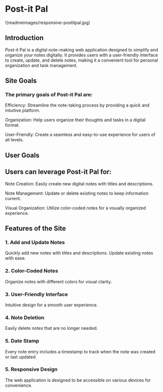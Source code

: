 # Post-it Pal

!(readmeimages/responsive-postitpal.jpg)

## Introduction

Post-it Pal is a digital note-making web application designed to simplify and organize your notes digitally. It provides users with a user-friendly interface to create, update, and delete notes, making it a convenient tool for personal organization and task management.

## Site Goals

### The primary goals of Post-it Pal are:

Efficiency: Streamline the note-taking process by providing a quick and intuitive platform.

Organization: Help users organize their thoughts and tasks in a digital format.

User-Friendly: Create a seamless and easy-to-use experience for users of all levels.

## User Goals

## Users can leverage Post-it Pal for:

Note Creation: Easily create new digital notes with titles and descriptions.

Note Management: Update or delete existing notes to keep information current.

Visual Organization: Utilize color-coded notes for a visually organized experience.

## Features of the Site

### 1. Add and Update Notes
Quickly add new notes with titles and descriptions.
Update existing notes with ease.

### 2. Color-Coded Notes
Organize notes with different colors for visual clarity.

### 3. User-Friendly Interface
Intuitive design for a smooth user experience.

### 4. Note Deletion
Easily delete notes that are no longer needed.

### 5. Date Stamp
Every note entry includes a timestamp to track when the note was created or last updated

### 5. Responsive Design
The web application is designed to be accessible on various devices for convenience.

